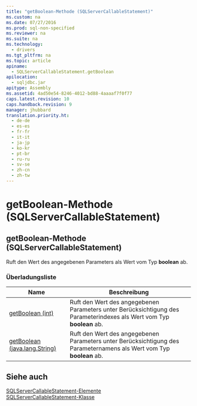 ```yaml
---
title: "getBoolean-Methode (SQLServerCallableStatement)"
ms.custom: na
ms.date: 07/27/2016
ms.prod: sql-non-specified
ms.reviewer: na
ms.suite: na
ms.technology: 
  - drivers
ms.tgt_pltfrm: na
ms.topic: article
apiname: 
  - SQLServerCallableStatement.getBoolean
apilocation: 
  - sqljdbc.jar
apitype: Assembly
ms.assetid: 4ad50e54-8246-4012-bd88-4aaaaf7f0f77
caps.latest.revision: 10
caps.handback.revision: 9
manager: jhubbard
translation.priority.ht: 
  - de-de
  - es-es
  - fr-fr
  - it-it
  - ja-jp
  - ko-kr
  - pt-br
  - ru-ru
  - sv-se
  - zh-cn
  - zh-tw
---
```

# getBoolean-Methode (SQLServerCallableStatement)
    
## getBoolean\-Methode \(SQLServerCallableStatement\)  
 Ruft den Wert des angegebenen Parameters als Wert vom Typ **boolean** ab.  
  
### Überladungsliste  
  
|Name|Beschreibung|  
|----------|------------------|  
|[getBoolean \(int\)](../content/getBoolean-Method--int-.md)|Ruft den Wert des angegebenen Parameters unter Berücksichtigung des Parameterindexes als Wert vom Typ **boolean** ab.|  
|[getBoolean \(java.lang.String\)](../content/getBoolean-Method--java.lang.String-.md)|Ruft den Wert des angegebenen Parameters unter Berücksichtigung des Parameternamens als Wert vom Typ **boolean** ab.|  
  
## Siehe auch  
 [SQLServerCallableStatement-Elemente](../content/SQLServerCallableStatement-Members.md)   
 [SQLServerCallableStatement-Klasse](../content/SQLServerCallableStatement-Class.md)  
  
  